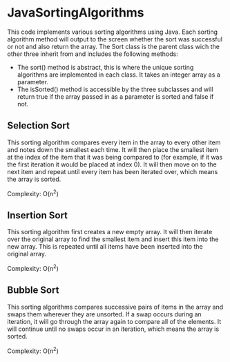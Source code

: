 # JavaSortingAlgorithms
This code implements various sorting algorithms using Java. Each sorting algorithm method will output to the screen whether the sort was successful or not and also return the array. The Sort class is the parent class wich the other three inherit from and includes the following methods:
- The sort() method is abstract, this is where the unique sorting algorithms are implemented in each class. It takes an integer array as a parameter. 
- The isSorted() method is accessible by the three subclasses and will return true if the array passed in as a parameter is sorted and false if not.

## Selection Sort
This sorting algorithm compares every item in the array to every other item and notes down the smallest each time. It will then place the smallest item at the index of the item that it was being compared to (for example, if it was the first iteration it would be placed at index 0). It will then move on to the next item and repeat until every item has been iterated over, which means the array is sorted.

Complexity: O(n<sup>2</sup>)

## Insertion Sort
This sorting algorithm first creates a new empty array. It will then iterate over the original array to find the smallest item and insert this item into the new array. This is repeated until all items have been inserted into the original array.

Complexity: O(n<sup>2</sup>)

## Bubble Sort
This sorting algorithms compares successive pairs of items in the array and swaps them wherever they are unsorted. If a swap occurs during an iteration, it will go through the array again to compare all of the elements. It will continue until no swaps occur in an iteration, which means the array is sorted.

Complexity: O(n<sup>2</sup>)
